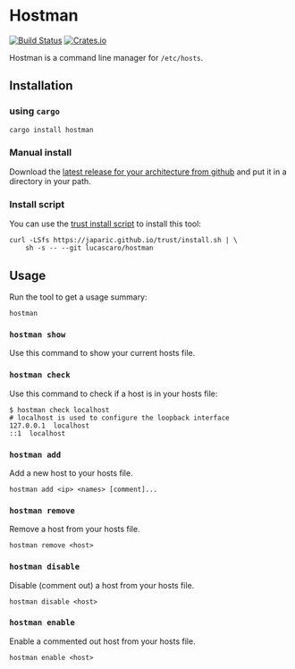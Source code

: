 # Hostman

[![Build Status](https://travis-ci.com/lucascaro/hostman.svg?branch=master)](https://travis-ci.com/lucascaro/hostman)
[![Crates.io](https://img.shields.io/crates/v/hostman.svg)](https://crates.io/crates/hostman)

Hostman is a command line manager for `/etc/hosts`.

## Installation

### using `cargo`

```shell
cargo install hostman
```

### Manual install

Download the [latest release for your architecture from github](https://github.com/lucascaro/hostman/releases/latest) and put it in a directory in your path.

### Install script

You can use the [trust install script](https://github.com/japaric/trust) to install this tool:

```shell
curl -LSfs https://japaric.github.io/trust/install.sh | \
    sh -s -- --git lucascaro/hostman
```

## Usage

Run the tool to get a usage summary:

```shell
hostman
```

### `hostman show`

Use this command to show your current hosts file.

### `hostman check`

Use this command to check if a host is in your hosts file:

```shell
$ hostman check localhost
# localhost is used to configure the loopback interface
127.0.0.1  localhost
::1  localhost
```

### `hostman add`

Add a new host to your hosts file.

```shell
hostman add <ip> <names> [comment]...
```

### `hostman remove`

Remove a host from your hosts file.

```shell
hostman remove <host>
```

### `hostman disable`

Disable (comment out) a host from your hosts file.

```shell
hostman disable <host>
```

### `hostman enable`

Enable a commented out host from your hosts file.

```shell
hostman enable <host>
```
